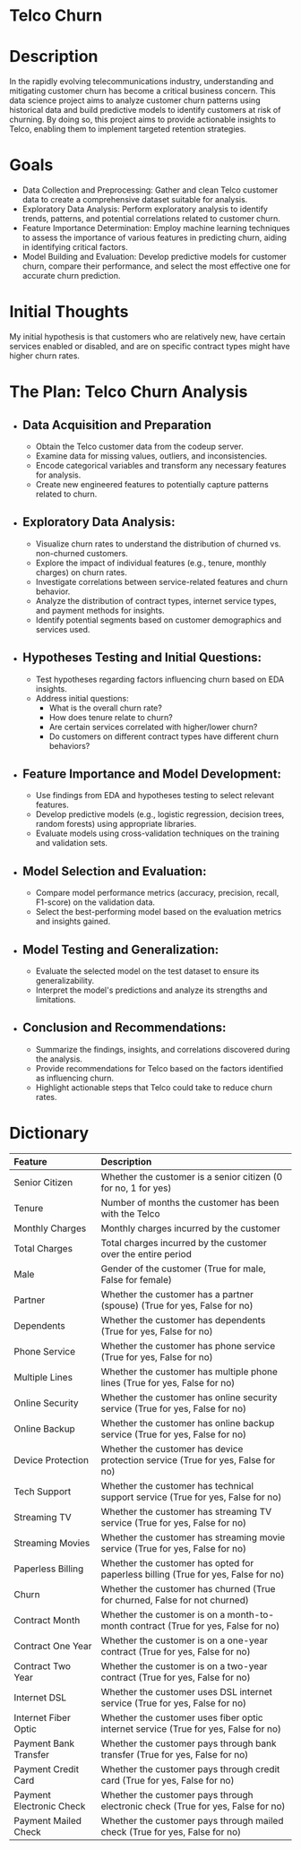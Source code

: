 # Telco Churn

# Description
In the rapidly evolving telecommunications industry, understanding and mitigating customer churn has become a critical business concern. This data science project aims to analyze customer churn patterns using historical data and build predictive models to identify customers at risk of churning. By doing so, this project aims to provide actionable insights to Telco, enabling them to implement targeted retention strategies.

# Goals

* Data Collection and Preprocessing: Gather and clean Telco customer data to create a comprehensive dataset suitable for analysis.
* Exploratory Data Analysis: Perform exploratory analysis to identify trends, patterns, and potential correlations related to customer churn.
* Feature Importance Determination: Employ machine learning techniques to assess the importance of various features in predicting churn, aiding in identifying critical factors.
* Model Building and Evaluation: Develop predictive models for customer churn, compare their performance, and select the most effective one for accurate churn prediction.

# Initial Thoughts

My initial hypothesis is that customers who are relatively new, have certain services enabled or disabled, and are on specific contract types might have higher churn rates.

# The Plan: Telco Churn Analysis

* ## Data Acquisition and Preparation

    * Obtain the Telco customer data from the codeup server.
    * Examine data for missing values, outliers, and inconsistencies.
    * Encode categorical variables and transform any necessary features for analysis.
    * Create new engineered features to potentially capture patterns related to churn.

* ## Exploratory Data Analysis:

    * Visualize churn rates to understand the distribution of churned vs. non-churned customers.
    * Explore the impact of individual features (e.g., tenure, monthly charges) on churn rates.
    * Investigate correlations between service-related features and churn behavior.
    * Analyze the distribution of contract types, internet service types, and payment methods for insights.
    * Identify potential segments based on customer demographics and services used.

* ## Hypotheses Testing and Initial Questions:

    * Test hypotheses regarding factors influencing churn based on EDA insights.
    * Address initial questions:
        * What is the overall churn rate?
        * How does tenure relate to churn?
        * Are certain services correlated with higher/lower churn?
        * Do customers on different contract types have different churn behaviors?

* ## Feature Importance and Model Development:

    * Use findings from EDA and hypotheses testing to select relevant features.
    * Develop predictive models (e.g., logistic regression, decision trees, random forests) using appropriate libraries.
    * Evaluate models using cross-validation techniques on the training and validation sets.

* ## Model Selection and Evaluation:

    * Compare model performance metrics (accuracy, precision, recall, F1-score) on the validation data.
    * Select the best-performing model based on the evaluation metrics and insights gained.

* ## Model Testing and Generalization:

    * Evaluate the selected model on the test dataset to ensure its generalizability.
    * Interpret the model's predictions and analyze its strengths and limitations.

* ## Conclusion and Recommendations:

    * Summarize the findings, insights, and correlations discovered during the analysis.
    * Provide recommendations for Telco based on the factors identified as influencing churn.
    * Highlight actionable steps that Telco could take to reduce churn rates.

# Dictionary

| Feature| Description |
|:-------|:------------|
| Senior Citizen| Whether the customer is a senior citizen (0 for no, 1 for yes)|
| Tenure| Number of months the customer has been with the Telco|
| Monthly Charges| Monthly charges incurred by the customer|
| Total Charges| Total charges incurred by the customer over the entire period|
| Male| Gender of the customer (True for male, False for female)|
| Partner| Whether the customer has a partner (spouse) (True for yes, False for no)|
| Dependents| Whether the customer has dependents (True for yes, False for no)|
| Phone Service| Whether the customer has phone service (True for yes, False for no)|
| Multiple Lines| Whether the customer has multiple phone lines (True for yes, False for no)|
| Online Security| Whether the customer has online security service (True for yes, False for no)|
| Online Backup| Whether the customer has online backup service (True for yes, False for no)|
| Device Protection| Whether the customer has device protection service (True for yes, False for no)|
| Tech Support| Whether the customer has technical support service (True for yes, False for no)|
| Streaming TV| Whether the customer has streaming TV service (True for yes, False for no)|
| Streaming Movies| Whether the customer has streaming movie service (True for yes, False for no)|
| Paperless Billing| Whether the customer has opted for paperless billing (True for yes, False for no)|
| Churn| Whether the customer has churned (True for churned, False for not churned)|
| Contract Month| Whether the customer is on a month-to-month contract (True for yes, False for no)|
| Contract One Year| Whether the customer is on a one-year contract (True for yes, False for no)|
| Contract Two Year| Whether the customer is on a two-year contract (True for yes, False for no)|
| Internet DSL| Whether the customer uses DSL internet service (True for yes, False for no)|
| Internet Fiber Optic| Whether the customer uses fiber optic internet service (True for yes, False for no)|
| Payment Bank Transfer| Whether the customer pays through bank transfer (True for yes, False for no)|
| Payment Credit Card| Whether the customer pays through credit card (True for yes, False for no)|
| Payment Electronic Check| Whether the customer pays through electronic check (True for yes, False for no)|
| Payment Mailed Check| Whether the customer pays through mailed check (True for yes, False for no)|